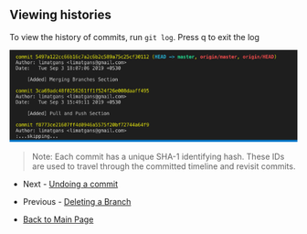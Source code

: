 ## Viewing histories
To view the history of commits, run `git log`. Press q to exit the log

![git log on terminal](./pics/git-log.png)

> Note: Each commit has a unique SHA-1 identifying hash. These IDs are used to travel through the committed timeline and revisit commits.

- Next - [Undoing a commit](./Undoing-a-commit.md)
- Previous - [Deleting a Branch](./Deleting-a-branch.md)   

- [Back to Main Page](./index.md)
